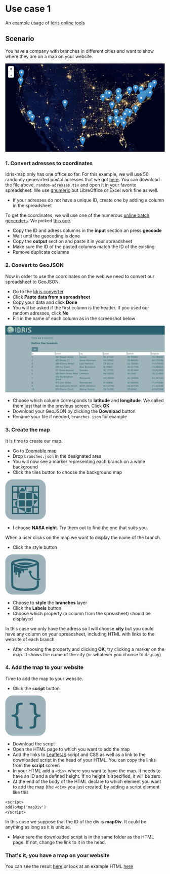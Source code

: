 # Use case 1

An example usage of [Idris online tools](http://www.idris-maps.com)

## Scenario

You have a company with branches in different cities and want to show where they are on a map on your website.

![](use_case_1.png)

### 1. Convert adresses to coordinates

Idris-map only has one office so far. For this example, we will use 50 randomly generarted postal adresses that we got [here](https://www.randomlists.com/random-addresses). You can download the file above, ```random-adresses.tsv``` and open it in your favorite spreadsheet. We use [gnumeric](http://www.gnumeric.org) but LibreOffice or Excel work fine as well.

* If your adresses do not have a unique ID, create one by adding a column in the spreadsheet

To get the coordinates, we will use one of the numerous [online batch geocoders](https://www.google.ch/search?q=batch+geocoding). We picked [this one](http://www.findlatitudeandlongitude.com/batch-geocode). 

* Copy the ID and adress columns in the **input** section an press **geocode**
* Wait until the geocoding is done
* Copy the **output** section and paste it in your spreadsheet 
* Make sure the ID of the pasted columns match the ID of the existing
* Remove duplicate columns

### 2. Convert to GeoJSON

Now in order to use the coordinates on the web we need to convert our spreadsheet to GeoJSON.

* Go to the [Idris converter](http://www.idris-maps.com/tools/convert)
* Click **Paste data from a spreadsheet**
* Copy your data and click **Done**
* You will be asked if the first column is the header. If you used our random adresses, click **No**
* Fill in the name of each column as in the screenshot below

![](screenshot-1.png)

* Choose which column corresponds to **latitude** and **longitude**. We called them just that in the previous screen. Click **OK**
* Download your GeoJSON by clicking the **Download** button
* Rename your file if needed, ```branches.json``` for example

### 3. Create the map

It is time to create our map. 

* Go to [Zoomable map](http://www.idris-maps.com/tools/zoomable-map)
* Drop ```branches.json``` in the designated area
* You will now see a marker representing each branch on a white background
* Click the tiles button to choose the background map

![](icon-tiles.png)

* I choose **NASA night**. Try them out to find the one that suits you.

When a user clicks on the map we want to display the name of the branch.

* Click the style button 

![](icon-bucket.png)

* Choose to **style** the **branches** layer
* Click the **Labels** button
* Choose which property (a column from the spreasheet) should be displayed

In this case we only have the adress so I will choose **city** but you could have any column on your spreadsheet, including HTML with links to the website of each branch

* After choosing the property and clicking **OK**, try clicking a marker on the map. It shows the name of the city (or whatever you choose to display)

### 4. Add the map to your website

Time to add the map to your website.

* Click the **script** button

![](icon-script.png)

* Download the script
* Open the HTML page  to which you want to add the map
* Add the links to [LeafletJS](http://leafletjs.com/) script and CSS as well as a link to the downloaded script in the head of your HTML. You can copy the links from the **script** screen
* In your HTML add a ```<div>``` where you want to have the map. It needs to have an ID and a defined height. If no height is specified, it will be zero.
* At the end of the body of the HTML declare to which element you want to add the map (the ```<div>``` you just created) by adding a script element like this

```
<script>
addToMap('mapDiv')
</script>
```

In this case we suppose that the ID of the div is **mapDiv**. It could be anything as long as it is unique.

* Make sure the downloaded script is in the same folder as the HTML page. If not, change the link to it in the head.

### That's it, you have a map on your website

You can see the result [here](http://bl.ocks.org/idris-maps/raw/53de9911c8b1a576adab/) or look at an example HTML [here](https://github.com/idris-maps/idris-tools-docs/blob/master/use-case-1/a-page-on-your-website.html)



